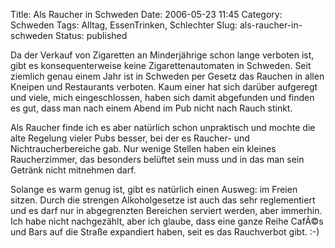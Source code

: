 Title: Als Raucher in Schweden
Date: 2006-05-23 11:45
Category: Schweden
Tags: Alltag, EssenTrinken, Schlechter
Slug: als-raucher-in-schweden
Status: published

Da der Verkauf von Zigaretten an Minderjährige schon lange verboten ist,
gibt es konsequenterweise keine Zigarettenautomaten in Schweden. Seit
ziemlich genau einem Jahr ist in Schweden per Gesetz das Rauchen in
allen Kneipen und Restaurants verboten. Kaum einer hat sich darüber
aufgeregt und viele, mich eingeschlossen, haben sich damit abgefunden
und finden es gut, dass man nach einem Abend im Pub nicht nach Rauch
stinkt.

Als Raucher finde ich es aber natürlich schon unpraktisch und mochte die
alte Regelung vieler Pubs besser, bei der es Raucher- und
Nichtraucherbereiche gab. Nur wenige Stellen haben ein kleines
Raucherzimmer, das besonders belüftet sein muss und in das man sein
Getränk nicht mitnehmen darf.

Solange es warm genug ist, gibt es natürlich einen Ausweg: im Freien
sitzen. Durch die strengen Alkoholgesetze ist auch das sehr
reglementiert und es darf nur in abgegrenzten Bereichen serviert werden,
aber immerhin. Ich habe nicht nachgezählt, aber ich glaube, dass eine
ganze Reihe CafÃ©s und Bars auf die Straße expandiert haben, seit es das
Rauchverbot gibt. :-)


